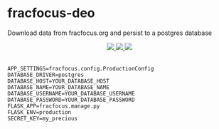 # fracfocus-deo

Download data from fracfocus.org and persist to a postgres database

<div style="text-align:center;">
  <table >
    <tr>
      <a href="https://codeclimate.com/github/la-mar/fracfocus-deo/maintainability"><img src="https://api.codeclimate.com/v1/badges/c76108a7a3994ed570e7/maintainability" /></a>
      <a href="https://codecov.io/gh/la-mar/fracfocus-deo">
        <img src="https://codecov.io/gh/la-mar/fracfocus-deo/branch/master/graph/badge.svg" />
      </a>
      <a href="(https://circleci.com/gh/la-mar/fracfocus-deo">
        <img src="https://circleci.com/gh/la-mar/fracfocus-deo.svg?style=svg" />
      </a>
    </tr>
  </table>
</div>

```.env
APP_SETTINGS=fracfocus.config.ProductionConfig
DATABASE_DRIVER=postgres
DATABASE_HOST=YOUR_DATABASE_HOST
DATABASE_NAME=YOUR_DATABASE_NAME
DATABASE_USERNAME=YOUR_DATABASE_USERNAME
DATABASE_PASSWORD=YOUR_DATABASE_PASSWORD
FLASK_APP=fracfocus.manage.py
FLASK_ENV=production
SECRET_KEY=my_precious
```
